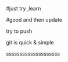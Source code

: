 #just try ,learn 

#good and then update



try to push

git is quick & simple

ssssssssssssssssssss
